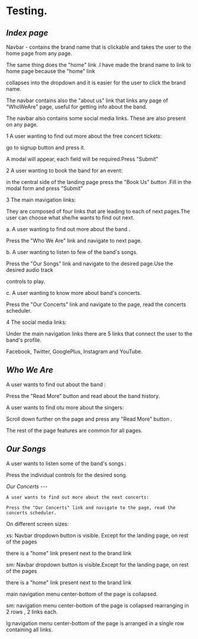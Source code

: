 
Testing.
===

*Index page*
---

Navbar - contains the brand name that is clickable and takes the user to the home page from any page.

The same thing does the "home" link .I have made the brand name to link to home page because the "home" link 

collapses into the dropdown and it is easier for the user to click the brand name.

The navbar contains also the "about us" link that links any page of "WhoWeAre" page, useful for getting info about the band.

The navbar also contains some social media links. These are also present on any page.


1 A user wanting to find out more about the free concert tickets:

go to signup button and press it.

A modal will appear, each field will be required.Press "Submit"

2 A user wanting to book the band for an event:

in the central side of the landing page press the "Book Us" button .Fill in the modal form and press "Submit"

3 The main mavigation links:

They are composed of four links that are leading to each of next pages.The user can choose what she/he wants to find out next.

 a. A user wanting to find out more about the band .
 
  Press the "Who We Are" link and navigate to next page.
  
 b. A user wanting to listen to few of the band's songs.
 
  Press the "Our Songs" link and navigate to the desired page.Use the desired audio track
  
  controls to play.
  
 c. A user wanting to know more about band's concerts.
 
  Press the "Our Concerts" link and navigate to the page, read the concerts scheduler.
  
  4 The social media links:
  
  Under the main navigation links there are 5 links that connect the user to the band's profile.
  
  Facebook, Twitter, GooglePlus, Instagram and YouTube. 
  
  
 *Who We Are* 
  ---
  
  A user wants to find out about the band :
  
  Press the "Read More" button and read about the band history.
  
  A user wants to find otu more about the singers:
  
  Scroll down further on the page and press any "Read More" button .
  
  The rest of the page features are common for all pages.

   *Our Songs*
   ---
   
   A user wants to listen some of  the band's songs :
   
   Press the individual controls for the desired song.
   
   
   *Our Concerts* 
    ---
   
    A user wants to find out more about the next concerts:
    
    Press the "Our Concerts" link and navigate to the page, read the concerts scheduler.


On different screen sizes:

xs: Navbar  dropdown button is visible. Except for the landing page, on rest of the pages 

there is a "home" link present next to the brand link

sm: Navbar  dropdown button is visible.Except for the landing page, on rest of the pages 

there is a "home" link present next to the brand link

main navigation menu center-bottom of the page is collapsed.

sm: navigation menu center-bottom of the page is collapsed rearranging in 2 rows , 2 links each.

lg:navigation menu center-bottom of the page is arranged in a single row containing all links.

